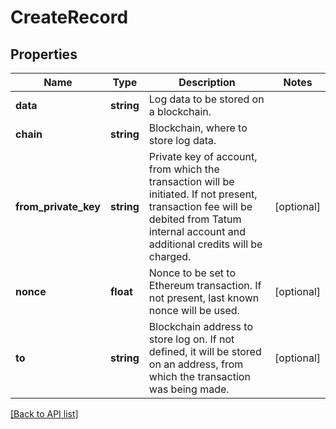 # CreateRecord

## Properties

Name | Type | Description | Notes
------------ | ------------- | ------------- | -------------
**data** | **string** | Log data to be stored on a blockchain. |
**chain** | **string** | Blockchain, where to store log data. |
**from_private_key** | **string** | Private key of account, from which the transaction will be initiated. If not present, transaction fee will be debited from Tatum internal account and additional credits will be charged. | [optional]
**nonce** | **float** | Nonce to be set to Ethereum transaction. If not present, last known nonce will be used. | [optional]
**to** | **string** | Blockchain address to store log on. If not defined, it will be stored on an address, from which the transaction was being made. | [optional]

[[Back to API list]](../../README.md#api-endpoints)
